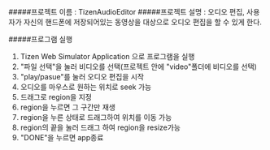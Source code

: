 #####프로젝트 이름 : TizenAudioEditor
#####프로젝트 설명 : 오디오 편집, 사용자가 자신의 핸드폰에 저장되어있는 동영상을 대상으로 오디오 편집을 할 수 있게 한다.

#####프로그램 실행
1. Tizen Web Simulator Application 으로 프로그램을 실행
2. "파일 선택"을 눌러 비디오를 선택(프로젝트 안에 "video"폴더에 비디오를 선택)
3. "play/pasue"를 눌러 오디오 편집을 시작
4. 오디오를 마우스로 원하는 위치로 seek 가능
5. 드래그로 region을 지정
6. region을 누르면 그 구간만 재생
7. region을 누른 상태로 드래그하여 위치를 이동 가능
8. region의 끝을 눌러 드래그 하여 region을 resize가능
9. "DONE"을 누르면 app종료
